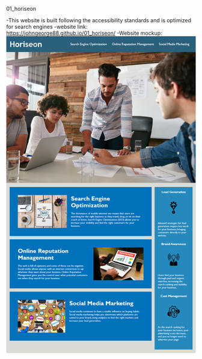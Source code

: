 01_horiseon

-This website is built following the accessibility standards and is optimized for search engines
-website link:  https://johngeorge88.github.io/01_horiseon/
-Website mockup:
![](Horiseon_mock-up.png)